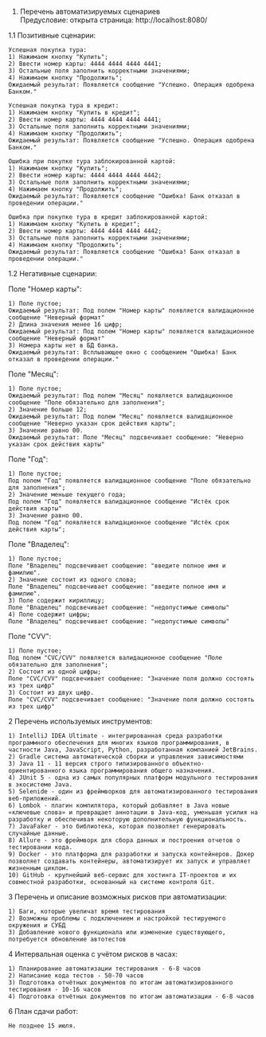 1. Перечень автоматизируемых сценариев    
Предусловие:    открыта страница: http://localhost:8080/

1.1 Позитивные сценарии:

    Успешная покупка тура:
    1) Нажимаем кнопку "Купить";
    2) Ввести номер карты: 4444 4444 4444 4441;
    3) Остальные поля заполнить корректными значениями;
    4) Нажимаем кнопку "Продолжить";
    Ожидаемый результат: Появляется сообщение "Успешно. Операция одобрена Банком."

    Успешная покупка тура в кредит:
    1) Нажимаем кнопку "Купить в кредит";
    2) Ввести номер карты: 4444 4444 4444 4441;
    3) Остальные поля заполнить корректными значениями;
    4) Нажимаем кнопку "Продолжить";
    Ожидаемый результат: Появляется сообщение "Успешно. Операция одобрена Банком."

    Ошибка при покупке тура заблокированной картой:
    1) Нажимаем кнопку "Купить";
    2) Ввести номер карты: 4444 4444 4444 4442;
    3) Остальные поля заполнить корректными значениями;
    4) Нажимаем кнопку "Продолжить";
    Ожидаемый результат: Появляется сообщение "Ошибка! Банк отказал в проведении операции."

    Ошибка при покупке тура в кредит заблокированной картой:
    1) Нажимаем кнопку "Купить в кредит";
    2) Ввести номер карты: 4444 4444 4444 4442;
    3) Остальные поля заполнить корректными значениями;
    4) Нажимаем кнопку "Продолжить";
    Ожидаемый результат: Появляется сообщение "Ошибка! Банк отказал в проведении операции."

1.2 Негативные сценарии:

Поле "Номер карты":

    1) Поле пустое;
    Ожидаемый результат: Под полем "Номер карты" появляется валидационное сообщение "Неверный формат"
    2) Длина значения менее 16 цифр;
    Ожидаемый результат: Под полем "Номер карты" появляется валидационное сообщение "Неверный формат"
    3) Номера карты нет в БД банка.
    Ожидаемый результат: Всплывающее окно с сообщением "Ошибка! Банк отказал в проведении операции."

Поле "Месяц":

    1) Поле пустое;
    Ожидаемый результат: Под полем "Месяц" появляется валидационное сообщение "Поле обязательно для заполнения";
    2) Значение больше 12;
    Ожидаемый результат: Под полем "Месяц" появляется валидационное сообщение "Неверно указан срок действия карты";
    3) Значение равно 00.
    Ожидаемый результат: Поле "Месяц" подсвечивает сообщение: "Неверно указан срок действия карты"

Поле "Год":

    1) Поле пустое;
    Под полем "Год" появляется валидационное сообщение "Поле обязательно для заполнения";
    2) Значение меньше текущего года;
    Под полем "Год" появляется валидационное сообщение "Истёк срок действия карты"
    3) Значение равно 00.
    Под полем "Год" появляется валидационное сообщение "Истёк срок действия карты";

Поле "Владелец":

    1) Поле пустое;
    Поле "Владелец" подсвечивает сообщение: "введите полное имя и фамилию".
    2) Значение состоит из одного слова;
    Поле "Владелец" подсвечивает сообщение: "введите полное имя и фамилию".
    3) Поле содержит кириллицу;
    Поле "Владелец" подсвечивает сообщение: "недопустимые символы"
    4) Поле содержит цифры;
    Поле "Владелец" подсвечивает сообщение: "недопустимые символы"

Поле "CVV":

    1) Поле пустое;
    Под полем "CVC/CVV" появляется валидационное сообщение "Поле обязательно для заполнения";
    2) Состоит из одной цифры;
    Поле "CVC/CVV" подсвечивает сообщение: "Значение поля должно состоять из трех цифр"
    3) Состоит из двух цифр.
    Поле "CVC/CVV" подсвечивает сообщение: "Значение поля должно состоять из трех цифр"

2 Перечень используемых инструментов:
 
    1) IntelliJ IDEA Ultimate - интегрированная среда разработки программного обеспечения для многих языков программирования, в частности Java, JavaScript, Python, разработанная компанией JetBrains.
    2) Gradle система автоматической сборки и управления зависимостями
    3) Java 11 - 11 версия строго типизированного объектно-ориентированного языка программирования общего назначения.
    4) JUnit 5 - одна из самых популярных платформ модульного тестирования в экосистеме Java.
    5) Selenide - один из фреймворков для автоматизированного тестирования веб-приложений.
    6) Lombok - плагин компилятора, который добавляет в Java новые «ключевые слова» и превращает аннотации в Java-код, уменьшая усилия на разработку и обеспечивая некоторую дополнительную функциональность.
    7) JavaFaker - это библиотека, которая позволяет генерировать случайные данные.
    8) Allure - это фреймворк для сбора данных и построения отчетов о тестировании кода.
    9) Docker - это платформа для разработки и запуска контейнеров. Докер позволяет создавать контейнеры, автоматизирует их запуск и управляет жизненным циклом.
    10) GitHub - крупнейший веб-сервис для хостинга IT-проектов и их совместной разработки, основанный на системе контроля Git.

3  Перечень и описание возможных рисков при автоматизации: 

    1) Баги, которые увеличат время тестирования
    2) Возможны проблемы с подключением и настройкой тестируемого окружения и СУБД
    3) Добавление нового функционала или изменение существующего, потребуется обновление автотестов

4 Интервальная оценка с учётом рисков в часах:
   
    1) Планирование автоматизации тестирования - 6-8 часов
    2) Написание кода тестов - 50-70 часов
    3) Подготовка отчётных документов по итогам автоматизированного тестирования - 10-16 часов
    4) Подготовка отчётных документов по итогам автоматизации - 6-8 часов

6 План сдачи работ:

    Не позднее 15 июля.    

